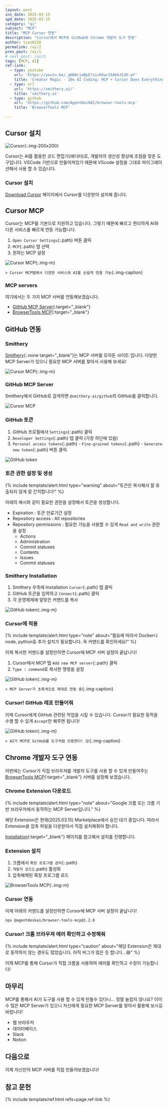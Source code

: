 ```yaml
---
layout: post
ins_date: 2025-03-15
upd_date: 2025-03-15
category: "ai"
subject: "MCP"
title: "MCP Cursor 연동"
description: "Cursor에서 MCP로 GitHub와 Chrome 개발자 도구 연동"
author: tiaz0128
permalink: /ai/2
prev_post: /ai/1
# next_post: /ai/3
tags: [MCP, AI]
ref-link:
  - type: youtube
    url: 'https://youtu.be/_qH0ArjwBpE?si=RXwrIk6kkJCdh-pf'
    title: 'Creator Magic - 10x AI Coding: MCP + Cursor Does Everything!'
  - type: url
    url: 'https://smithery.ai/'
    title: 'smithery.ai'
  - type: github
    url: 'https://github.com/AgentDeskAI/browser-tools-mcp'
    title: 'BrowserTools MCP'

---
```


## Cursor 설치

![Cursor](/assets/img/content/ai/002/001.png){:.img-200x200}

Cursor는 AI를 활용한 코드 편집기(에디터)로, 개발자의 생산성 향상에 초점을 맞춘 도구입니다. VSCode 기반으로 만들어져있기 때문에 VScode 설정을 그대로 마이그레이션해서 사용 할 수 있습니다.

### Cursor 설치

[Download Cursor](https://www.cursor.com/downloads) 페이지에서 Cursor를 다운받아 설치해 줍니다.

## Cursor MCP

Cursor는 MCP를 기본으로 지원하고 있습니다. 그렇기 때문에 빠르고 편리하게 AI와 다른 서비스를 빠르게 연동 가능합니다.

1. `Open Cursor Settings`{:.path} 버튼 클릭
2. `MCP`{:.path} 탭 선택
3. 원하는 MCP 설정

![Cursor MCP](/assets/img/content/ai/002/002.png){:.img-m}

`> Cursor MCP탭에서 다양한 서비스와 AI를 손쉽게 연결 가능`{:.img-caption}

### MCP servers

여기에서는 두 가지 MCP 서버를 연동해보겠습니다.

- [GitHub MCP Server](https://smithery.ai/server/@smithery-ai/github){:target="_blank"}
- [BrowserTools MCP](https://github.com/AgentDeskAI/browser-tools-mcp){:target="_blank"}

## GitHub 연동

### Smithery

[Smithery](https://smithery.ai/){:.none target="_blank"}는 MCP 서버를 모아둔 사이트 입니다. 다양한 MCP Server가 있으니 필요한 MCP 서버를 찾아서 사용해 보세요!

![Cursor MCP](/assets/img/content/ai/002/003.png){:.img-m}

### GitHub MCP Server

Smithery에서 GitHub로 검색하면 `@smithery-ai/github`의 GitHub를 클릭합니다.

![Cursor MCP](/assets/img/content/ai/002/004.png)

### GitHub 토큰

1. GitHub 프로필에서 `Settings`{:.path} 클릭
2. `Developer Settings`{:.path} 탭 클릭 (가장 하단에 있음)
3. `Personal access tokens`{:.path} - `Fine-grained tokens`{:.path} - `Generate new token`{:.path} 버튼 클릭

![GitHub token](/assets/img/content/ai/002/005.png)

### 토큰 권한 설정 및 생성

{% include template/alert.html
  type="warning"
  about="토큰은 복사해서 잘 유출되지 않게 잘 간직합니다!"
%}

아래의 예시와 같이 필요한 권한을 설정해서 토큰을 생성합니다.

- Expiration : 토큰 만료기간 설정
- Repository access : All repositories
- Repository permissions : 필요한 기능을 사용할 수 있게 `Read and write` 권한을 설정
    - Actions
    - Administration
    - Commit statuses
    - Contents
    - Issues
    - Commit statuses

### Smithery Installation

1. Smithery 우측에 Installation `Cursor`{:.path} 탭 클릭
2. GitHub 토큰을 입력하고 `Connect`{:.path} 클릭
3. 각 운영체제에 알맞은 커맨드를 복사

![GitHub token](/assets/img/content/ai/002/006.png){:.img-m}

### Cursor에 적용

{% include template/alert.html
  type="note"
  about="필요에 따라서 Docker나 node, python등 추가 설치가 필요합니다. 꼭 커맨드를 확인하세요!"
%}

이제 복사한 커맨드를 설정만하면 Cursor에 MCP 서버 설정이 끝납니다!

1. Cursor에서 MCP 탭 `Add new MCP server`{:.path} 클릭
2. `Type : command`로 복사한 명령을 설정

![GitHub token](/assets/img/content/ai/002/007.png){:.img-m}

`> MCP Server가 초록색으로 제대로 연동 중`{:.img-caption}

### Cursor! GitHub 레포 만들어줘

이제 Cursor에게 GitHub 관련된 작업을 시킬 수 있습니다. Cursor가 필요한 동작을 수행 할 수 있게 `Accept`만 해주면 됩니다!

![GitHub token](/assets/img/content/ai/002/008.png){:.img-m}

`> AI가 MCP로 GitHub를 도구처럼 이용한다! 😲`{:.img-caption}

## Chrome 개발자 도구 연동

이번에는 Cursor가 직접 브라우져를 개발자 도구를 사용 할 수 있게 만들어주는 [BrowserTools MCP](https://github.com/AgentDeskAI/browser-tools-mcp){:target="_blank"} 서버를 설정해 보겠습니다.

### Chrome Extension 다운로드

{% include template/alert.html
  type="note"
  about="Google 크롬 또는 크롬 기반 브라우저에서 동작하는 MCP Server입니다."
%}

해당 Extension은 현재(2025.03.15) Marketplace에서 승인 대기 중입니다. 따라서 Extension을 압축 파일을 다운받아서 직접 설치해줘야 합니다.

[Installation](https://browsertools.agentdesk.ai/installation){:target="_blank"} 페이지를 참고해서 설치를 진행합니다.

### Extension 설치

1. 크롬에서 `확장 프로그램 관리`{:.path}
2. `개발자 모드`{:.path} 활성화
3. 압축해제된 확장 프로그램 로드

![BrowserTools MCP](/assets/img/content/ai/002/009.png){:.img-m}

### Cursor 연동

이제 아래의 커맨드를 설정만하면 Cursor에 MCP 서버 설정이 끝납니다!

```bash
npx @agentdeskai/browser-tools-mcp@1.2.0
```

### Cursor! 크롬 브라우져 에러 확인하고 수정해줘

{% include template/alert.html
  type="caution"
  about="해당 Extension은 제대로 동작하지 않는 경우도 많았습니다. 아직 버그가 많은 듯 합니다...😅"
%}

이제 MCP를 통해 Cursor가 직접 크롬을 사용하여 에러를 확인하고 수정이 가능합니다!

## 마무리

MCP를 통해서 AI가 도구를 사용 할 수 있게 만들수 있다니... 정말 놀랍지 않나요? 이미 수 많은 MCP Server가 있으니 자신에게 필요한 MCP Server를 찾아서 활용해 보시길 바랍니다!

- 웹 브라우저
- 데이터베이스
- Slack
- Notion

## 다음으로

이제 자신만의 MCP 서버를 직접 만들어보겠습니다!

## 참고 문헌

{% include template/ref.html refs=page.ref-link %}
